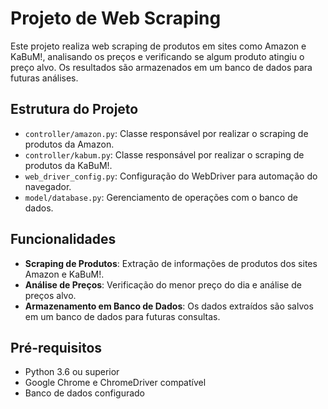 # Projeto de Web Scraping

Este projeto realiza web scraping de produtos em sites como Amazon e KaBuM!, analisando os preços e verificando se algum produto atingiu o preço alvo. Os resultados são armazenados em um banco de dados para futuras análises.

## Estrutura do Projeto

- `controller/amazon.py`: Classe responsável por realizar o scraping de produtos da Amazon.
- `controller/kabum.py`: Classe responsável por realizar o scraping de produtos da KaBuM!.
- `web_driver_config.py`: Configuração do WebDriver para automação do navegador.
- `model/database.py`: Gerenciamento de operações com o banco de dados.

## Funcionalidades

- **Scraping de Produtos**: Extração de informações de produtos dos sites Amazon e KaBuM!.
- **Análise de Preços**: Verificação do menor preço do dia e análise de preços alvo.
- **Armazenamento em Banco de Dados**: Os dados extraídos são salvos em um banco de dados para futuras consultas.

## Pré-requisitos

- Python 3.6 ou superior
- Google Chrome e ChromeDriver compatível
- Banco de dados configurado
